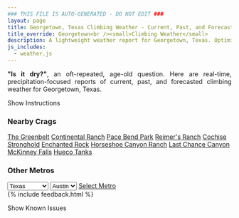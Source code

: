 ```yaml
---
### THIS FILE IS AUTO-GENERATED - DO NOT EDIT ###
layout: page
title: Georgetown, Texas Climbing Weather - Current, Past, and Forecasted Report
title_override: Georgetown<br /><small>Climbing Weather</small>
description: A lightweight weather report for Georgetown, Texas. Optimized for slow internet connections.
js_includes:
  - weather.js
---
```


<section class="measure center lh-copy f5-ns f6 ph2 mv4" style="text-align: justify;">
<strong>"Is it dry?"</strong>, an oft-repeated, age-old question. Here are real-time,
precipitation-focused reports of current, past, and forecasted climbing weather for Georgetown, Texas.
</section>

<p id="settings-toggle" class="mw5 b center tc hover-light-red black-70 pointer">Show Instructions</p>
<section id="settings" class="overflow-hidden" style="display:none;">
    <div class="mv2 ph2 center">
        <div class="fn f6 tc pv2">
            <p class="measure lh-copy center"><strong>Show/hide hourly forecasts</strong> by clicking the desired day.</p>
            <hr class="mw5 p0 mv2 o-60 b0 bt b--light-red light-red bg-light-red">
            <p class="measure lh-copy center"><strong>Current and Past conditions</strong> are measured by the nearest weather station. <strong>Forecast conditions</strong> are calculated and polled separately.</p>
            <hr class="mw5 p0 mv2 o-60 b0 bt b--light-red light-red bg-light-red">
            <p class="measure lh-copy center"><strong>Having issues?</strong> Try <a id="clear-cache" class="no-underline relative fancy-link light-red hover-light-red" href="#">clearing the local cache</a>.</p>
            <hr class="mw5 p0 mv2 o-60 b0 bt b--light-red light-red bg-light-red">
            <p class="measure lh-copy center">Weather data sourced from <a class="no-underline fancy-link relative light-red" target="_blank" href="https://www.weather.gov/documentation/services-web-api">weather.gov</a>.</p>
        </div>
    </div>
</section>
<section id="weather" data-crag="georgetown-texas" class="mv4-ns mv3 ph2 center"></section>
<section id="nearby" class="tc lh-copy">
  <h3>Nearby Crags</h3>
<a class="nowrap no-underline fancy-link relative light-red mh3" href="/crags/the-greenbelt-texas-weather.html">The Greenbelt</a>
<a class="nowrap no-underline fancy-link relative light-red mh3" href="/crags/continental-ranch-texas-weather.html">Continental Ranch</a>
<a class="nowrap no-underline fancy-link relative light-red mh3" href="/crags/pace-bend-park-texas-weather.html">Pace Bend Park</a>
<a class="nowrap no-underline fancy-link relative light-red mh3" href="/crags/reimers-ranch-texas-weather.html">Reimer's Ranch</a>
<a class="nowrap no-underline fancy-link relative light-red mh3" href="/crags/cochise-stronghold-arizona-weather.html">Cochise Stronghold</a>
<a class="nowrap no-underline fancy-link relative light-red mh3" href="/crags/enchanted-rock-texas-weather.html">Enchanted Rock</a>
<a class="nowrap no-underline fancy-link relative light-red mh3" href="/crags/horseshoe-canyon-ranch-arkansas-weather.html">Horseshoe Canyon Ranch</a>
<a class="nowrap no-underline fancy-link relative light-red mh3" href="/crags/last-chance-canyon-new-mexico-weather.html">Last Chance Canyon</a>
<a class="nowrap no-underline fancy-link relative light-red mh3" href="/crags/mckinney-falls-texas-weather.html">McKinney Falls</a>
<a class="nowrap no-underline fancy-link relative light-red mh3" href="/crags/hueco-tanks-texas-weather.html">Hueco Tanks</a>
</section>
<section id="nearby" class="tc lh-copy">
  <h3>Other Metros</h3>
  <select class="ma1 bg-near-white pa2" id="stateSel">
    <option value="Texas" selected>Texas</option>
    <option value="Washington">Washington</option>
    <option value="Colorado">Colorado</option>
    <option value="Tennessee">Tennessee</option>
    <option value="Utah">Utah</option>
    <option value="California">California</option>
  </select>
  <select class="ma1 bg-near-white pa2" id="citySel">
    <option value="Austin" selected>Austin</option>
  </select>
  <a id="selectMetro" class="f6 link dim ph3 pv2 ma1 dib white bg-light-red" href="/crags/austin-texas-weather.html">Select Metro</a>
  <script>
    var states = [];
    states["Texas"] = "Austin"
    states["Washington"] = "Seattle"
    states["Colorado"] = "Denver"
    states["Tennessee"] = "Nashville"
    states["Utah"] = "Salt Lake City"
    states["California"] = "San Francisco|Los Angeles"
  </script>
</section>
{% include feedback.html %}
<p id="issues-toggle" class="mw5 b center tc hover-light-red black-70 pointer">Show Known Issues</p>
<section id="issues" class="overflow-hidden tc f6">
</section>

<script>
  var weekly_EWX_157_106 = {"updated":"2021-02-24T02:51:18+00:00","units":"us","forecastGenerator":"BaselineForecastGenerator","generatedAt":"2021-02-24T08:47:33+00:00","updateTime":"2021-02-24T02:51:18+00:00","validTimes":"2021-02-23T20:00:00+00:00/P7DT23H","elevation":{"value":239.8776,"unitCode":"unit:m"},"periods":[{"number":1,"name":"Overnight","startTime":"2021-02-24T02:00:00-06:00","endTime":"2021-02-24T06:00:00-06:00","isDaytime":false,"temperature":57,"temperatureUnit":"F","temperatureTrend":null,"windSpeed":"10 to 15 mph","windDirection":"SSW","icon":"https://api.weather.gov/icons/land/night/ovc?size=medium","shortForecast":"Cloudy","detailedForecast":"Cloudy, with a low around 57. South southwest wind 10 to 15 mph, with gusts as high as 30 mph."},{"number":2,"name":"Wednesday","startTime":"2021-02-24T06:00:00-06:00","endTime":"2021-02-24T18:00:00-06:00","isDaytime":true,"temperature":77,"temperatureUnit":"F","temperatureTrend":null,"windSpeed":"5 to 10 mph","windDirection":"W","icon":"https://api.weather.gov/icons/land/day/sct?size=medium","shortForecast":"Mostly Sunny","detailedForecast":"Mostly sunny, with a high near 77. West wind 5 to 10 mph, with gusts as high as 25 mph."},{"number":3,"name":"Wednesday Night","startTime":"2021-02-24T18:00:00-06:00","endTime":"2021-02-25T06:00:00-06:00","isDaytime":false,"temperature":48,"temperatureUnit":"F","temperatureTrend":null,"windSpeed":"5 to 10 mph","windDirection":"N","icon":"https://api.weather.gov/icons/land/night/sct?size=medium","shortForecast":"Partly Cloudy","detailedForecast":"Partly cloudy, with a low around 48. North wind 5 to 10 mph."},{"number":4,"name":"Thursday","startTime":"2021-02-25T06:00:00-06:00","endTime":"2021-02-25T18:00:00-06:00","isDaytime":true,"temperature":59,"temperatureUnit":"F","temperatureTrend":null,"windSpeed":"10 mph","windDirection":"NNE","icon":"https://api.weather.gov/icons/land/day/ovc/rain_showers,40?size=medium","shortForecast":"Cloudy then Chance Rain Showers","detailedForecast":"A chance of rain showers after noon. Cloudy, with a high near 59. North northeast wind around 10 mph, with gusts as high as 20 mph. Chance of precipitation is 40%."},{"number":5,"name":"Thursday Night","startTime":"2021-02-25T18:00:00-06:00","endTime":"2021-02-26T06:00:00-06:00","isDaytime":false,"temperature":44,"temperatureUnit":"F","temperatureTrend":null,"windSpeed":"5 to 10 mph","windDirection":"N","icon":"https://api.weather.gov/icons/land/night/rain_showers,50?size=medium","shortForecast":"Chance Rain Showers","detailedForecast":"A chance of rain showers. Cloudy, with a low around 44. North wind 5 to 10 mph, with gusts as high as 20 mph. Chance of precipitation is 50%."},{"number":6,"name":"Friday","startTime":"2021-02-26T06:00:00-06:00","endTime":"2021-02-26T18:00:00-06:00","isDaytime":true,"temperature":60,"temperatureUnit":"F","temperatureTrend":null,"windSpeed":"5 mph","windDirection":"NE","icon":"https://api.weather.gov/icons/land/day/rain_showers,20/bkn?size=medium","shortForecast":"Slight Chance Rain Showers then Mostly Cloudy","detailedForecast":"A slight chance of rain showers before noon. Mostly cloudy, with a high near 60. Northeast wind around 5 mph. Chance of precipitation is 20%."},{"number":7,"name":"Friday Night","startTime":"2021-02-26T18:00:00-06:00","endTime":"2021-02-27T06:00:00-06:00","isDaytime":false,"temperature":50,"temperatureUnit":"F","temperatureTrend":null,"windSpeed":"5 mph","windDirection":"SSE","icon":"https://api.weather.gov/icons/land/night/bkn?size=medium","shortForecast":"Mostly Cloudy","detailedForecast":"Mostly cloudy, with a low around 50. South southeast wind around 5 mph."},{"number":8,"name":"Saturday","startTime":"2021-02-27T06:00:00-06:00","endTime":"2021-02-27T18:00:00-06:00","isDaytime":true,"temperature":70,"temperatureUnit":"F","temperatureTrend":null,"windSpeed":"5 to 10 mph","windDirection":"SSE","icon":"https://api.weather.gov/icons/land/day/rain_showers,40/rain_showers,30?size=medium","shortForecast":"Chance Rain Showers","detailedForecast":"A chance of rain showers. Mostly cloudy, with a high near 70. South southeast wind 5 to 10 mph. Chance of precipitation is 40%."},{"number":9,"name":"Saturday Night","startTime":"2021-02-27T18:00:00-06:00","endTime":"2021-02-28T06:00:00-06:00","isDaytime":false,"temperature":60,"temperatureUnit":"F","temperatureTrend":null,"windSpeed":"5 to 10 mph","windDirection":"SSE","icon":"https://api.weather.gov/icons/land/night/rain_showers,20?size=medium","shortForecast":"Slight Chance Rain Showers","detailedForecast":"A slight chance of rain showers. Cloudy, with a low around 60. South southeast wind 5 to 10 mph. Chance of precipitation is 20%."},{"number":10,"name":"Sunday","startTime":"2021-02-28T06:00:00-06:00","endTime":"2021-02-28T18:00:00-06:00","isDaytime":true,"temperature":75,"temperatureUnit":"F","temperatureTrend":null,"windSpeed":"5 to 15 mph","windDirection":"S","icon":"https://api.weather.gov/icons/land/day/rain_showers,20?size=medium","shortForecast":"Slight Chance Rain Showers","detailedForecast":"A slight chance of rain showers. Cloudy, with a high near 75. Chance of precipitation is 20%."},{"number":11,"name":"Sunday Night","startTime":"2021-02-28T18:00:00-06:00","endTime":"2021-03-01T06:00:00-06:00","isDaytime":false,"temperature":58,"temperatureUnit":"F","temperatureTrend":null,"windSpeed":"5 to 10 mph","windDirection":"SSE","icon":"https://api.weather.gov/icons/land/night/rain_showers,20/tsra,30?size=medium","shortForecast":"Slight Chance Rain Showers then Chance Showers And Thunderstorms","detailedForecast":"A slight chance of rain showers before midnight, then a chance of showers and thunderstorms. Cloudy, with a low around 58. Chance of precipitation is 30%."},{"number":12,"name":"Monday","startTime":"2021-03-01T06:00:00-06:00","endTime":"2021-03-01T18:00:00-06:00","isDaytime":true,"temperature":71,"temperatureUnit":"F","temperatureTrend":null,"windSpeed":"10 to 15 mph","windDirection":"SSW","icon":"https://api.weather.gov/icons/land/day/tsra_sct,30?size=medium","shortForecast":"Chance Showers And Thunderstorms","detailedForecast":"A chance of showers and thunderstorms before noon, then a chance of showers and thunderstorms. Mostly cloudy, with a high near 71. Chance of precipitation is 30%."},{"number":13,"name":"Monday Night","startTime":"2021-03-01T18:00:00-06:00","endTime":"2021-03-02T06:00:00-06:00","isDaytime":false,"temperature":50,"temperatureUnit":"F","temperatureTrend":null,"windSpeed":"5 to 10 mph","windDirection":"WSW","icon":"https://api.weather.gov/icons/land/night/tsra_sct,30?size=medium","shortForecast":"Chance Showers And Thunderstorms","detailedForecast":"A chance of showers and thunderstorms. Mostly cloudy, with a low around 50. Chance of precipitation is 30%."},{"number":14,"name":"Tuesday","startTime":"2021-03-02T06:00:00-06:00","endTime":"2021-03-02T18:00:00-06:00","isDaytime":true,"temperature":68,"temperatureUnit":"F","temperatureTrend":null,"windSpeed":"5 to 10 mph","windDirection":"NE","icon":"https://api.weather.gov/icons/land/day/tsra_sct,20?size=medium","shortForecast":"Slight Chance Showers And Thunderstorms","detailedForecast":"A slight chance of showers and thunderstorms. Partly sunny, with a high near 68. Chance of precipitation is 20%."}]}
  var hourly_EWX_157_106 = {"@context":["https://geojson.org/geojson-ld/geojson-context.jsonld",{"@version":"1.1","wx":"https://api.weather.gov/ontology#","geo":"http://www.opengis.net/ont/geosparql#","unit":"http://codes.wmo.int/common/unit/","@vocab":"https://api.weather.gov/ontology#"}],"type":"Feature","geometry":{"type":"Polygon","coordinates":[[[-97.708125,30.6461079],[-97.7075974,30.6233812],[-97.68119469999999,30.623832800000002],[-97.6817172,30.646559600000003],[-97.708125,30.6461079]]]},"properties":{"updated":"2021-02-24T02:51:18+00:00","units":"us","forecastGenerator":"HourlyForecastGenerator","generatedAt":"2021-02-24T08:47:34+00:00","updateTime":"2021-02-24T02:51:18+00:00","validTimes":"2021-02-23T20:00:00+00:00/P7DT23H","elevation":{"value":239.8776,"unitCode":"unit:m"},"periods":[{"number":1,"name":"","startTime":"2021-02-24T02:00:00-06:00","endTime":"2021-02-24T03:00:00-06:00","isDaytime":false,"temperature":60,"temperatureUnit":"F","temperatureTrend":null,"windSpeed":"15 mph","windDirection":"S","icon":"https://api.weather.gov/icons/land/night/bkn?size=small","shortForecast":"Mostly Cloudy","detailedForecast":""},{"number":2,"name":"","startTime":"2021-02-24T03:00:00-06:00","endTime":"2021-02-24T04:00:00-06:00","isDaytime":false,"temperature":60,"temperatureUnit":"F","temperatureTrend":null,"windSpeed":"15 mph","windDirection":"SSW","icon":"https://api.weather.gov/icons/land/night/bkn?size=small","shortForecast":"Mostly Cloudy","detailedForecast":""},{"number":3,"name":"","startTime":"2021-02-24T04:00:00-06:00","endTime":"2021-02-24T05:00:00-06:00","isDaytime":false,"temperature":60,"temperatureUnit":"F","temperatureTrend":null,"windSpeed":"15 mph","windDirection":"SSW","icon":"https://api.weather.gov/icons/land/night/ovc?size=small","shortForecast":"Cloudy","detailedForecast":""},{"number":4,"name":"","startTime":"2021-02-24T05:00:00-06:00","endTime":"2021-02-24T06:00:00-06:00","isDaytime":false,"temperature":59,"temperatureUnit":"F","temperatureTrend":null,"windSpeed":"10 mph","windDirection":"SSW","icon":"https://api.weather.gov/icons/land/night/ovc?size=small","shortForecast":"Cloudy","detailedForecast":""},{"number":5,"name":"","startTime":"2021-02-24T06:00:00-06:00","endTime":"2021-02-24T07:00:00-06:00","isDaytime":true,"temperature":58,"temperatureUnit":"F","temperatureTrend":null,"windSpeed":"10 mph","windDirection":"SSW","icon":"https://api.weather.gov/icons/land/day/bkn?size=small","shortForecast":"Mostly Cloudy","detailedForecast":""},{"number":6,"name":"","startTime":"2021-02-24T07:00:00-06:00","endTime":"2021-02-24T08:00:00-06:00","isDaytime":true,"temperature":57,"temperatureUnit":"F","temperatureTrend":null,"windSpeed":"10 mph","windDirection":"SSW","icon":"https://api.weather.gov/icons/land/day/bkn?size=small","shortForecast":"Mostly Cloudy","detailedForecast":""},{"number":7,"name":"","startTime":"2021-02-24T08:00:00-06:00","endTime":"2021-02-24T09:00:00-06:00","isDaytime":true,"temperature":58,"temperatureUnit":"F","temperatureTrend":null,"windSpeed":"10 mph","windDirection":"SSW","icon":"https://api.weather.gov/icons/land/day/bkn?size=small","shortForecast":"Mostly Cloudy","detailedForecast":""},{"number":8,"name":"","startTime":"2021-02-24T09:00:00-06:00","endTime":"2021-02-24T10:00:00-06:00","isDaytime":true,"temperature":61,"temperatureUnit":"F","temperatureTrend":null,"windSpeed":"10 mph","windDirection":"SW","icon":"https://api.weather.gov/icons/land/day/bkn?size=small","shortForecast":"Partly Sunny","detailedForecast":""},{"number":9,"name":"","startTime":"2021-02-24T10:00:00-06:00","endTime":"2021-02-24T11:00:00-06:00","isDaytime":true,"temperature":65,"temperatureUnit":"F","temperatureTrend":null,"windSpeed":"10 mph","windDirection":"SW","icon":"https://api.weather.gov/icons/land/day/bkn?size=small","shortForecast":"Partly Sunny","detailedForecast":""},{"number":10,"name":"","startTime":"2021-02-24T11:00:00-06:00","endTime":"2021-02-24T12:00:00-06:00","isDaytime":true,"temperature":67,"temperatureUnit":"F","temperatureTrend":null,"windSpeed":"10 mph","windDirection":"WSW","icon":"https://api.weather.gov/icons/land/day/bkn?size=small","shortForecast":"Partly Sunny","detailedForecast":""},{"number":11,"name":"","startTime":"2021-02-24T12:00:00-06:00","endTime":"2021-02-24T13:00:00-06:00","isDaytime":true,"temperature":72,"temperatureUnit":"F","temperatureTrend":null,"windSpeed":"10 mph","windDirection":"W","icon":"https://api.weather.gov/icons/land/day/sct?size=small","shortForecast":"Mostly Sunny","detailedForecast":""},{"number":12,"name":"","startTime":"2021-02-24T13:00:00-06:00","endTime":"2021-02-24T14:00:00-06:00","isDaytime":true,"temperature":73,"temperatureUnit":"F","temperatureTrend":null,"windSpeed":"10 mph","windDirection":"W","icon":"https://api.weather.gov/icons/land/day/sct?size=small","shortForecast":"Mostly Sunny","detailedForecast":""},{"number":13,"name":"","startTime":"2021-02-24T14:00:00-06:00","endTime":"2021-02-24T15:00:00-06:00","isDaytime":true,"temperature":75,"temperatureUnit":"F","temperatureTrend":null,"windSpeed":"10 mph","windDirection":"WNW","icon":"https://api.weather.gov/icons/land/day/sct?size=small","shortForecast":"Mostly Sunny","detailedForecast":""},{"number":14,"name":"","startTime":"2021-02-24T15:00:00-06:00","endTime":"2021-02-24T16:00:00-06:00","isDaytime":true,"temperature":77,"temperatureUnit":"F","temperatureTrend":null,"windSpeed":"5 mph","windDirection":"NW","icon":"https://api.weather.gov/icons/land/day/few?size=small","shortForecast":"Sunny","detailedForecast":""},{"number":15,"name":"","startTime":"2021-02-24T16:00:00-06:00","endTime":"2021-02-24T17:00:00-06:00","isDaytime":true,"temperature":77,"temperatureUnit":"F","temperatureTrend":null,"windSpeed":"10 mph","windDirection":"NNW","icon":"https://api.weather.gov/icons/land/day/few?size=small","shortForecast":"Sunny","detailedForecast":""},{"number":16,"name":"","startTime":"2021-02-24T17:00:00-06:00","endTime":"2021-02-24T18:00:00-06:00","isDaytime":true,"temperature":75,"temperatureUnit":"F","temperatureTrend":null,"windSpeed":"10 mph","windDirection":"N","icon":"https://api.weather.gov/icons/land/day/few?size=small","shortForecast":"Sunny","detailedForecast":""},{"number":17,"name":"","startTime":"2021-02-24T18:00:00-06:00","endTime":"2021-02-24T19:00:00-06:00","isDaytime":false,"temperature":72,"temperatureUnit":"F","temperatureTrend":null,"windSpeed":"10 mph","windDirection":"N","icon":"https://api.weather.gov/icons/land/night/few?size=small","shortForecast":"Mostly Clear","detailedForecast":""},{"number":18,"name":"","startTime":"2021-02-24T19:00:00-06:00","endTime":"2021-02-24T20:00:00-06:00","isDaytime":false,"temperature":67,"temperatureUnit":"F","temperatureTrend":null,"windSpeed":"10 mph","windDirection":"N","icon":"https://api.weather.gov/icons/land/night/few?size=small","shortForecast":"Mostly Clear","detailedForecast":""},{"number":19,"name":"","startTime":"2021-02-24T20:00:00-06:00","endTime":"2021-02-24T21:00:00-06:00","isDaytime":false,"temperature":62,"temperatureUnit":"F","temperatureTrend":null,"windSpeed":"10 mph","windDirection":"N","icon":"https://api.weather.gov/icons/land/night/few?size=small","shortForecast":"Mostly Clear","detailedForecast":""},{"number":20,"name":"","startTime":"2021-02-24T21:00:00-06:00","endTime":"2021-02-24T22:00:00-06:00","isDaytime":false,"temperature":60,"temperatureUnit":"F","temperatureTrend":null,"windSpeed":"5 mph","windDirection":"N","icon":"https://api.weather.gov/icons/land/night/sct?size=small","shortForecast":"Partly Cloudy","detailedForecast":""},{"number":21,"name":"","startTime":"2021-02-24T22:00:00-06:00","endTime":"2021-02-24T23:00:00-06:00","isDaytime":false,"temperature":58,"temperatureUnit":"F","temperatureTrend":null,"windSpeed":"5 mph","windDirection":"N","icon":"https://api.weather.gov/icons/land/night/sct?size=small","shortForecast":"Partly Cloudy","detailedForecast":""},{"number":22,"name":"","startTime":"2021-02-24T23:00:00-06:00","endTime":"2021-02-25T00:00:00-06:00","isDaytime":false,"temperature":56,"temperatureUnit":"F","temperatureTrend":null,"windSpeed":"5 mph","windDirection":"NNE","icon":"https://api.weather.gov/icons/land/night/sct?size=small","shortForecast":"Partly Cloudy","detailedForecast":""},{"number":23,"name":"","startTime":"2021-02-25T00:00:00-06:00","endTime":"2021-02-25T01:00:00-06:00","isDaytime":false,"temperature":54,"temperatureUnit":"F","temperatureTrend":null,"windSpeed":"5 mph","windDirection":"NNE","icon":"https://api.weather.gov/icons/land/night/sct?size=small","shortForecast":"Partly Cloudy","detailedForecast":""},{"number":24,"name":"","startTime":"2021-02-25T01:00:00-06:00","endTime":"2021-02-25T02:00:00-06:00","isDaytime":false,"temperature":52,"temperatureUnit":"F","temperatureTrend":null,"windSpeed":"5 mph","windDirection":"NNE","icon":"https://api.weather.gov/icons/land/night/sct?size=small","shortForecast":"Partly Cloudy","detailedForecast":""},{"number":25,"name":"","startTime":"2021-02-25T02:00:00-06:00","endTime":"2021-02-25T03:00:00-06:00","isDaytime":false,"temperature":51,"temperatureUnit":"F","temperatureTrend":null,"windSpeed":"5 mph","windDirection":"NNE","icon":"https://api.weather.gov/icons/land/night/bkn?size=small","shortForecast":"Mostly Cloudy","detailedForecast":""},{"number":26,"name":"","startTime":"2021-02-25T03:00:00-06:00","endTime":"2021-02-25T04:00:00-06:00","isDaytime":false,"temperature":50,"temperatureUnit":"F","temperatureTrend":null,"windSpeed":"5 mph","windDirection":"NNE","icon":"https://api.weather.gov/icons/land/night/bkn?size=small","shortForecast":"Mostly Cloudy","detailedForecast":""},{"number":27,"name":"","startTime":"2021-02-25T04:00:00-06:00","endTime":"2021-02-25T05:00:00-06:00","isDaytime":false,"temperature":49,"temperatureUnit":"F","temperatureTrend":null,"windSpeed":"10 mph","windDirection":"NNE","icon":"https://api.weather.gov/icons/land/night/bkn?size=small","shortForecast":"Mostly Cloudy","detailedForecast":""},{"number":28,"name":"","startTime":"2021-02-25T05:00:00-06:00","endTime":"2021-02-25T06:00:00-06:00","isDaytime":false,"temperature":49,"temperatureUnit":"F","temperatureTrend":null,"windSpeed":"10 mph","windDirection":"NNE","icon":"https://api.weather.gov/icons/land/night/bkn?size=small","shortForecast":"Mostly Cloudy","detailedForecast":""},{"number":29,"name":"","startTime":"2021-02-25T06:00:00-06:00","endTime":"2021-02-25T07:00:00-06:00","isDaytime":true,"temperature":48,"temperatureUnit":"F","temperatureTrend":null,"windSpeed":"10 mph","windDirection":"N","icon":"https://api.weather.gov/icons/land/day/bkn?size=small","shortForecast":"Mostly Cloudy","detailedForecast":""},{"number":30,"name":"","startTime":"2021-02-25T07:00:00-06:00","endTime":"2021-02-25T08:00:00-06:00","isDaytime":true,"temperature":48,"temperatureUnit":"F","temperatureTrend":null,"windSpeed":"10 mph","windDirection":"N","icon":"https://api.weather.gov/icons/land/day/bkn?size=small","shortForecast":"Mostly Cloudy","detailedForecast":""},{"number":31,"name":"","startTime":"2021-02-25T08:00:00-06:00","endTime":"2021-02-25T09:00:00-06:00","isDaytime":true,"temperature":48,"temperatureUnit":"F","temperatureTrend":null,"windSpeed":"10 mph","windDirection":"NNE","icon":"https://api.weather.gov/icons/land/day/ovc?size=small","shortForecast":"Cloudy","detailedForecast":""},{"number":32,"name":"","startTime":"2021-02-25T09:00:00-06:00","endTime":"2021-02-25T10:00:00-06:00","isDaytime":true,"temperature":50,"temperatureUnit":"F","temperatureTrend":null,"windSpeed":"10 mph","windDirection":"NNE","icon":"https://api.weather.gov/icons/land/day/ovc?size=small","shortForecast":"Cloudy","detailedForecast":""},{"number":33,"name":"","startTime":"2021-02-25T10:00:00-06:00","endTime":"2021-02-25T11:00:00-06:00","isDaytime":true,"temperature":51,"temperatureUnit":"F","temperatureTrend":null,"windSpeed":"10 mph","windDirection":"NNE","icon":"https://api.weather.gov/icons/land/day/ovc?size=small","shortForecast":"Cloudy","detailedForecast":""},{"number":34,"name":"","startTime":"2021-02-25T11:00:00-06:00","endTime":"2021-02-25T12:00:00-06:00","isDaytime":true,"temperature":54,"temperatureUnit":"F","temperatureTrend":null,"windSpeed":"10 mph","windDirection":"NNE","icon":"https://api.weather.gov/icons/land/day/ovc?size=small","shortForecast":"Cloudy","detailedForecast":""},{"number":35,"name":"","startTime":"2021-02-25T12:00:00-06:00","endTime":"2021-02-25T13:00:00-06:00","isDaytime":true,"temperature":56,"temperatureUnit":"F","temperatureTrend":null,"windSpeed":"10 mph","windDirection":"NNE","icon":"https://api.weather.gov/icons/land/day/rain_showers?size=small","shortForecast":"Chance Rain Showers","detailedForecast":""},{"number":36,"name":"","startTime":"2021-02-25T13:00:00-06:00","endTime":"2021-02-25T14:00:00-06:00","isDaytime":true,"temperature":58,"temperatureUnit":"F","temperatureTrend":null,"windSpeed":"10 mph","windDirection":"NNE","icon":"https://api.weather.gov/icons/land/day/rain_showers?size=small","shortForecast":"Chance Rain Showers","detailedForecast":""},{"number":37,"name":"","startTime":"2021-02-25T14:00:00-06:00","endTime":"2021-02-25T15:00:00-06:00","isDaytime":true,"temperature":59,"temperatureUnit":"F","temperatureTrend":null,"windSpeed":"10 mph","windDirection":"NNE","icon":"https://api.weather.gov/icons/land/day/rain_showers?size=small","shortForecast":"Chance Rain Showers","detailedForecast":""},{"number":38,"name":"","startTime":"2021-02-25T15:00:00-06:00","endTime":"2021-02-25T16:00:00-06:00","isDaytime":true,"temperature":59,"temperatureUnit":"F","temperatureTrend":null,"windSpeed":"10 mph","windDirection":"NNE","icon":"https://api.weather.gov/icons/land/day/rain_showers?size=small","shortForecast":"Chance Rain Showers","detailedForecast":""},{"number":39,"name":"","startTime":"2021-02-25T16:00:00-06:00","endTime":"2021-02-25T17:00:00-06:00","isDaytime":true,"temperature":58,"temperatureUnit":"F","temperatureTrend":null,"windSpeed":"10 mph","windDirection":"NNE","icon":"https://api.weather.gov/icons/land/day/rain_showers?size=small","shortForecast":"Chance Rain Showers","detailedForecast":""},{"number":40,"name":"","startTime":"2021-02-25T17:00:00-06:00","endTime":"2021-02-25T18:00:00-06:00","isDaytime":true,"temperature":57,"temperatureUnit":"F","temperatureTrend":null,"windSpeed":"10 mph","windDirection":"NNE","icon":"https://api.weather.gov/icons/land/day/rain_showers?size=small","shortForecast":"Chance Rain Showers","detailedForecast":""},{"number":41,"name":"","startTime":"2021-02-25T18:00:00-06:00","endTime":"2021-02-25T19:00:00-06:00","isDaytime":false,"temperature":55,"temperatureUnit":"F","temperatureTrend":null,"windSpeed":"10 mph","windDirection":"NNE","icon":"https://api.weather.gov/icons/land/night/rain_showers?size=small","shortForecast":"Chance Rain Showers","detailedForecast":""},{"number":42,"name":"","startTime":"2021-02-25T19:00:00-06:00","endTime":"2021-02-25T20:00:00-06:00","isDaytime":false,"temperature":53,"temperatureUnit":"F","temperatureTrend":null,"windSpeed":"10 mph","windDirection":"NNE","icon":"https://api.weather.gov/icons/land/night/rain_showers?size=small","shortForecast":"Chance Rain Showers","detailedForecast":""},{"number":43,"name":"","startTime":"2021-02-25T20:00:00-06:00","endTime":"2021-02-25T21:00:00-06:00","isDaytime":false,"temperature":52,"temperatureUnit":"F","temperatureTrend":null,"windSpeed":"10 mph","windDirection":"N","icon":"https://api.weather.gov/icons/land/night/rain_showers?size=small","shortForecast":"Chance Rain Showers","detailedForecast":""},{"number":44,"name":"","startTime":"2021-02-25T21:00:00-06:00","endTime":"2021-02-25T22:00:00-06:00","isDaytime":false,"temperature":51,"temperatureUnit":"F","temperatureTrend":null,"windSpeed":"10 mph","windDirection":"N","icon":"https://api.weather.gov/icons/land/night/rain_showers?size=small","shortForecast":"Chance Rain Showers","detailedForecast":""},{"number":45,"name":"","startTime":"2021-02-25T22:00:00-06:00","endTime":"2021-02-25T23:00:00-06:00","isDaytime":false,"temperature":50,"temperatureUnit":"F","temperatureTrend":null,"windSpeed":"10 mph","windDirection":"N","icon":"https://api.weather.gov/icons/land/night/rain_showers?size=small","shortForecast":"Chance Rain Showers","detailedForecast":""},{"number":46,"name":"","startTime":"2021-02-25T23:00:00-06:00","endTime":"2021-02-26T00:00:00-06:00","isDaytime":false,"temperature":49,"temperatureUnit":"F","temperatureTrend":null,"windSpeed":"10 mph","windDirection":"N","icon":"https://api.weather.gov/icons/land/night/rain_showers?size=small","shortForecast":"Chance Rain Showers","detailedForecast":""},{"number":47,"name":"","startTime":"2021-02-26T00:00:00-06:00","endTime":"2021-02-26T01:00:00-06:00","isDaytime":false,"temperature":48,"temperatureUnit":"F","temperatureTrend":null,"windSpeed":"10 mph","windDirection":"N","icon":"https://api.weather.gov/icons/land/night/rain_showers?size=small","shortForecast":"Chance Rain Showers","detailedForecast":""},{"number":48,"name":"","startTime":"2021-02-26T01:00:00-06:00","endTime":"2021-02-26T02:00:00-06:00","isDaytime":false,"temperature":47,"temperatureUnit":"F","temperatureTrend":null,"windSpeed":"10 mph","windDirection":"N","icon":"https://api.weather.gov/icons/land/night/rain_showers?size=small","shortForecast":"Chance Rain Showers","detailedForecast":""},{"number":49,"name":"","startTime":"2021-02-26T02:00:00-06:00","endTime":"2021-02-26T03:00:00-06:00","isDaytime":false,"temperature":46,"temperatureUnit":"F","temperatureTrend":null,"windSpeed":"10 mph","windDirection":"N","icon":"https://api.weather.gov/icons/land/night/rain_showers?size=small","shortForecast":"Chance Rain Showers","detailedForecast":""},{"number":50,"name":"","startTime":"2021-02-26T03:00:00-06:00","endTime":"2021-02-26T04:00:00-06:00","isDaytime":false,"temperature":45,"temperatureUnit":"F","temperatureTrend":null,"windSpeed":"10 mph","windDirection":"N","icon":"https://api.weather.gov/icons/land/night/rain_showers?size=small","shortForecast":"Chance Rain Showers","detailedForecast":""},{"number":51,"name":"","startTime":"2021-02-26T04:00:00-06:00","endTime":"2021-02-26T05:00:00-06:00","isDaytime":false,"temperature":45,"temperatureUnit":"F","temperatureTrend":null,"windSpeed":"10 mph","windDirection":"N","icon":"https://api.weather.gov/icons/land/night/rain_showers?size=small","shortForecast":"Chance Rain Showers","detailedForecast":""},{"number":52,"name":"","startTime":"2021-02-26T05:00:00-06:00","endTime":"2021-02-26T06:00:00-06:00","isDaytime":false,"temperature":44,"temperatureUnit":"F","temperatureTrend":null,"windSpeed":"5 mph","windDirection":"N","icon":"https://api.weather.gov/icons/land/night/rain_showers?size=small","shortForecast":"Chance Rain Showers","detailedForecast":""},{"number":53,"name":"","startTime":"2021-02-26T06:00:00-06:00","endTime":"2021-02-26T07:00:00-06:00","isDaytime":true,"temperature":44,"temperatureUnit":"F","temperatureTrend":null,"windSpeed":"5 mph","windDirection":"N","icon":"https://api.weather.gov/icons/land/day/rain_showers?size=small","shortForecast":"Slight Chance Rain Showers","detailedForecast":""},{"number":54,"name":"","startTime":"2021-02-26T07:00:00-06:00","endTime":"2021-02-26T08:00:00-06:00","isDaytime":true,"temperature":44,"temperatureUnit":"F","temperatureTrend":null,"windSpeed":"5 mph","windDirection":"N","icon":"https://api.weather.gov/icons/land/day/rain_showers?size=small","shortForecast":"Slight Chance Rain Showers","detailedForecast":""},{"number":55,"name":"","startTime":"2021-02-26T08:00:00-06:00","endTime":"2021-02-26T09:00:00-06:00","isDaytime":true,"temperature":44,"temperatureUnit":"F","temperatureTrend":null,"windSpeed":"5 mph","windDirection":"N","icon":"https://api.weather.gov/icons/land/day/rain_showers?size=small","shortForecast":"Slight Chance Rain Showers","detailedForecast":""},{"number":56,"name":"","startTime":"2021-02-26T09:00:00-06:00","endTime":"2021-02-26T10:00:00-06:00","isDaytime":true,"temperature":45,"temperatureUnit":"F","temperatureTrend":null,"windSpeed":"5 mph","windDirection":"N","icon":"https://api.weather.gov/icons/land/day/rain_showers?size=small","shortForecast":"Slight Chance Rain Showers","detailedForecast":""},{"number":57,"name":"","startTime":"2021-02-26T10:00:00-06:00","endTime":"2021-02-26T11:00:00-06:00","isDaytime":true,"temperature":47,"temperatureUnit":"F","temperatureTrend":null,"windSpeed":"5 mph","windDirection":"N","icon":"https://api.weather.gov/icons/land/day/rain_showers?size=small","shortForecast":"Slight Chance Rain Showers","detailedForecast":""},{"number":58,"name":"","startTime":"2021-02-26T11:00:00-06:00","endTime":"2021-02-26T12:00:00-06:00","isDaytime":true,"temperature":50,"temperatureUnit":"F","temperatureTrend":null,"windSpeed":"5 mph","windDirection":"N","icon":"https://api.weather.gov/icons/land/day/rain_showers?size=small","shortForecast":"Slight Chance Rain Showers","detailedForecast":""},{"number":59,"name":"","startTime":"2021-02-26T12:00:00-06:00","endTime":"2021-02-26T13:00:00-06:00","isDaytime":true,"temperature":53,"temperatureUnit":"F","temperatureTrend":null,"windSpeed":"5 mph","windDirection":"N","icon":"https://api.weather.gov/icons/land/day/bkn?size=small","shortForecast":"Mostly Cloudy","detailedForecast":""},{"number":60,"name":"","startTime":"2021-02-26T13:00:00-06:00","endTime":"2021-02-26T14:00:00-06:00","isDaytime":true,"temperature":56,"temperatureUnit":"F","temperatureTrend":null,"windSpeed":"5 mph","windDirection":"NNE","icon":"https://api.weather.gov/icons/land/day/bkn?size=small","shortForecast":"Mostly Cloudy","detailedForecast":""},{"number":61,"name":"","startTime":"2021-02-26T14:00:00-06:00","endTime":"2021-02-26T15:00:00-06:00","isDaytime":true,"temperature":58,"temperatureUnit":"F","temperatureTrend":null,"windSpeed":"5 mph","windDirection":"NE","icon":"https://api.weather.gov/icons/land/day/bkn?size=small","shortForecast":"Partly Sunny","detailedForecast":""},{"number":62,"name":"","startTime":"2021-02-26T15:00:00-06:00","endTime":"2021-02-26T16:00:00-06:00","isDaytime":true,"temperature":59,"temperatureUnit":"F","temperatureTrend":null,"windSpeed":"5 mph","windDirection":"ENE","icon":"https://api.weather.gov/icons/land/day/bkn?size=small","shortForecast":"Partly Sunny","detailedForecast":""},{"number":63,"name":"","startTime":"2021-02-26T16:00:00-06:00","endTime":"2021-02-26T17:00:00-06:00","isDaytime":true,"temperature":60,"temperatureUnit":"F","temperatureTrend":null,"windSpeed":"5 mph","windDirection":"E","icon":"https://api.weather.gov/icons/land/day/bkn?size=small","shortForecast":"Partly Sunny","detailedForecast":""},{"number":64,"name":"","startTime":"2021-02-26T17:00:00-06:00","endTime":"2021-02-26T18:00:00-06:00","isDaytime":true,"temperature":60,"temperatureUnit":"F","temperatureTrend":null,"windSpeed":"5 mph","windDirection":"ESE","icon":"https://api.weather.gov/icons/land/day/bkn?size=small","shortForecast":"Partly Sunny","detailedForecast":""},{"number":65,"name":"","startTime":"2021-02-26T18:00:00-06:00","endTime":"2021-02-26T19:00:00-06:00","isDaytime":false,"temperature":59,"temperatureUnit":"F","temperatureTrend":null,"windSpeed":"5 mph","windDirection":"SE","icon":"https://api.weather.gov/icons/land/night/bkn?size=small","shortForecast":"Mostly Cloudy","detailedForecast":""},{"number":66,"name":"","startTime":"2021-02-26T19:00:00-06:00","endTime":"2021-02-26T20:00:00-06:00","isDaytime":false,"temperature":57,"temperatureUnit":"F","temperatureTrend":null,"windSpeed":"5 mph","windDirection":"SE","icon":"https://api.weather.gov/icons/land/night/bkn?size=small","shortForecast":"Mostly Cloudy","detailedForecast":""},{"number":67,"name":"","startTime":"2021-02-26T20:00:00-06:00","endTime":"2021-02-26T21:00:00-06:00","isDaytime":false,"temperature":54,"temperatureUnit":"F","temperatureTrend":null,"windSpeed":"5 mph","windDirection":"SSE","icon":"https://api.weather.gov/icons/land/night/bkn?size=small","shortForecast":"Mostly Cloudy","detailedForecast":""},{"number":68,"name":"","startTime":"2021-02-26T21:00:00-06:00","endTime":"2021-02-26T22:00:00-06:00","isDaytime":false,"temperature":52,"temperatureUnit":"F","temperatureTrend":null,"windSpeed":"5 mph","windDirection":"SSE","icon":"https://api.weather.gov/icons/land/night/bkn?size=small","shortForecast":"Mostly Cloudy","detailedForecast":""},{"number":69,"name":"","startTime":"2021-02-26T22:00:00-06:00","endTime":"2021-02-26T23:00:00-06:00","isDaytime":false,"temperature":51,"temperatureUnit":"F","temperatureTrend":null,"windSpeed":"5 mph","windDirection":"SSE","icon":"https://api.weather.gov/icons/land/night/bkn?size=small","shortForecast":"Mostly Cloudy","detailedForecast":""},{"number":70,"name":"","startTime":"2021-02-26T23:00:00-06:00","endTime":"2021-02-27T00:00:00-06:00","isDaytime":false,"temperature":50,"temperatureUnit":"F","temperatureTrend":null,"windSpeed":"5 mph","windDirection":"SSE","icon":"https://api.weather.gov/icons/land/night/bkn?size=small","shortForecast":"Mostly Cloudy","detailedForecast":""},{"number":71,"name":"","startTime":"2021-02-27T00:00:00-06:00","endTime":"2021-02-27T01:00:00-06:00","isDaytime":false,"temperature":50,"temperatureUnit":"F","temperatureTrend":null,"windSpeed":"5 mph","windDirection":"SSE","icon":"https://api.weather.gov/icons/land/night/bkn?size=small","shortForecast":"Mostly Cloudy","detailedForecast":""},{"number":72,"name":"","startTime":"2021-02-27T01:00:00-06:00","endTime":"2021-02-27T02:00:00-06:00","isDaytime":false,"temperature":51,"temperatureUnit":"F","temperatureTrend":null,"windSpeed":"5 mph","windDirection":"SSE","icon":"https://api.weather.gov/icons/land/night/bkn?size=small","shortForecast":"Mostly Cloudy","detailedForecast":""},{"number":73,"name":"","startTime":"2021-02-27T02:00:00-06:00","endTime":"2021-02-27T03:00:00-06:00","isDaytime":false,"temperature":51,"temperatureUnit":"F","temperatureTrend":null,"windSpeed":"5 mph","windDirection":"S","icon":"https://api.weather.gov/icons/land/night/bkn?size=small","shortForecast":"Mostly Cloudy","detailedForecast":""},{"number":74,"name":"","startTime":"2021-02-27T03:00:00-06:00","endTime":"2021-02-27T04:00:00-06:00","isDaytime":false,"temperature":51,"temperatureUnit":"F","temperatureTrend":null,"windSpeed":"5 mph","windDirection":"S","icon":"https://api.weather.gov/icons/land/night/bkn?size=small","shortForecast":"Mostly Cloudy","detailedForecast":""},{"number":75,"name":"","startTime":"2021-02-27T04:00:00-06:00","endTime":"2021-02-27T05:00:00-06:00","isDaytime":false,"temperature":51,"temperatureUnit":"F","temperatureTrend":null,"windSpeed":"5 mph","windDirection":"S","icon":"https://api.weather.gov/icons/land/night/bkn?size=small","shortForecast":"Mostly Cloudy","detailedForecast":""},{"number":76,"name":"","startTime":"2021-02-27T05:00:00-06:00","endTime":"2021-02-27T06:00:00-06:00","isDaytime":false,"temperature":51,"temperatureUnit":"F","temperatureTrend":null,"windSpeed":"5 mph","windDirection":"SSE","icon":"https://api.weather.gov/icons/land/night/ovc?size=small","shortForecast":"Cloudy","detailedForecast":""},{"number":77,"name":"","startTime":"2021-02-27T06:00:00-06:00","endTime":"2021-02-27T07:00:00-06:00","isDaytime":true,"temperature":51,"temperatureUnit":"F","temperatureTrend":null,"windSpeed":"5 mph","windDirection":"SSE","icon":"https://api.weather.gov/icons/land/day/rain_showers?size=small","shortForecast":"Chance Rain Showers","detailedForecast":""},{"number":78,"name":"","startTime":"2021-02-27T07:00:00-06:00","endTime":"2021-02-27T08:00:00-06:00","isDaytime":true,"temperature":52,"temperatureUnit":"F","temperatureTrend":null,"windSpeed":"5 mph","windDirection":"SSE","icon":"https://api.weather.gov/icons/land/day/rain_showers?size=small","shortForecast":"Chance Rain Showers","detailedForecast":""},{"number":79,"name":"","startTime":"2021-02-27T08:00:00-06:00","endTime":"2021-02-27T09:00:00-06:00","isDaytime":true,"temperature":54,"temperatureUnit":"F","temperatureTrend":null,"windSpeed":"5 mph","windDirection":"SSE","icon":"https://api.weather.gov/icons/land/day/rain_showers?size=small","shortForecast":"Chance Rain Showers","detailedForecast":""},{"number":80,"name":"","startTime":"2021-02-27T09:00:00-06:00","endTime":"2021-02-27T10:00:00-06:00","isDaytime":true,"temperature":56,"temperatureUnit":"F","temperatureTrend":null,"windSpeed":"5 mph","windDirection":"SE","icon":"https://api.weather.gov/icons/land/day/rain_showers?size=small","shortForecast":"Chance Rain Showers","detailedForecast":""},{"number":81,"name":"","startTime":"2021-02-27T10:00:00-06:00","endTime":"2021-02-27T11:00:00-06:00","isDaytime":true,"temperature":59,"temperatureUnit":"F","temperatureTrend":null,"windSpeed":"5 mph","windDirection":"SE","icon":"https://api.weather.gov/icons/land/day/rain_showers?size=small","shortForecast":"Chance Rain Showers","detailedForecast":""},{"number":82,"name":"","startTime":"2021-02-27T11:00:00-06:00","endTime":"2021-02-27T12:00:00-06:00","isDaytime":true,"temperature":62,"temperatureUnit":"F","temperatureTrend":null,"windSpeed":"5 mph","windDirection":"SE","icon":"https://api.weather.gov/icons/land/day/rain_showers?size=small","shortForecast":"Chance Rain Showers","detailedForecast":""},{"number":83,"name":"","startTime":"2021-02-27T12:00:00-06:00","endTime":"2021-02-27T13:00:00-06:00","isDaytime":true,"temperature":65,"temperatureUnit":"F","temperatureTrend":null,"windSpeed":"10 mph","windDirection":"SE","icon":"https://api.weather.gov/icons/land/day/rain_showers?size=small","shortForecast":"Chance Rain Showers","detailedForecast":""},{"number":84,"name":"","startTime":"2021-02-27T13:00:00-06:00","endTime":"2021-02-27T14:00:00-06:00","isDaytime":true,"temperature":67,"temperatureUnit":"F","temperatureTrend":null,"windSpeed":"10 mph","windDirection":"SE","icon":"https://api.weather.gov/icons/land/day/rain_showers?size=small","shortForecast":"Chance Rain Showers","detailedForecast":""},{"number":85,"name":"","startTime":"2021-02-27T14:00:00-06:00","endTime":"2021-02-27T15:00:00-06:00","isDaytime":true,"temperature":69,"temperatureUnit":"F","temperatureTrend":null,"windSpeed":"10 mph","windDirection":"SE","icon":"https://api.weather.gov/icons/land/day/rain_showers?size=small","shortForecast":"Chance Rain Showers","detailedForecast":""},{"number":86,"name":"","startTime":"2021-02-27T15:00:00-06:00","endTime":"2021-02-27T16:00:00-06:00","isDaytime":true,"temperature":70,"temperatureUnit":"F","temperatureTrend":null,"windSpeed":"10 mph","windDirection":"SE","icon":"https://api.weather.gov/icons/land/day/rain_showers?size=small","shortForecast":"Chance Rain Showers","detailedForecast":""},{"number":87,"name":"","startTime":"2021-02-27T16:00:00-06:00","endTime":"2021-02-27T17:00:00-06:00","isDaytime":true,"temperature":70,"temperatureUnit":"F","temperatureTrend":null,"windSpeed":"10 mph","windDirection":"SE","icon":"https://api.weather.gov/icons/land/day/rain_showers?size=small","shortForecast":"Chance Rain Showers","detailedForecast":""},{"number":88,"name":"","startTime":"2021-02-27T17:00:00-06:00","endTime":"2021-02-27T18:00:00-06:00","isDaytime":true,"temperature":68,"temperatureUnit":"F","temperatureTrend":null,"windSpeed":"10 mph","windDirection":"SSE","icon":"https://api.weather.gov/icons/land/day/rain_showers?size=small","shortForecast":"Chance Rain Showers","detailedForecast":""},{"number":89,"name":"","startTime":"2021-02-27T18:00:00-06:00","endTime":"2021-02-27T19:00:00-06:00","isDaytime":false,"temperature":67,"temperatureUnit":"F","temperatureTrend":null,"windSpeed":"10 mph","windDirection":"SSE","icon":"https://api.weather.gov/icons/land/night/rain_showers?size=small","shortForecast":"Slight Chance Rain Showers","detailedForecast":""},{"number":90,"name":"","startTime":"2021-02-27T19:00:00-06:00","endTime":"2021-02-27T20:00:00-06:00","isDaytime":false,"temperature":65,"temperatureUnit":"F","temperatureTrend":null,"windSpeed":"10 mph","windDirection":"SSE","icon":"https://api.weather.gov/icons/land/night/rain_showers?size=small","shortForecast":"Slight Chance Rain Showers","detailedForecast":""},{"number":91,"name":"","startTime":"2021-02-27T20:00:00-06:00","endTime":"2021-02-27T21:00:00-06:00","isDaytime":false,"temperature":63,"temperatureUnit":"F","temperatureTrend":null,"windSpeed":"5 mph","windDirection":"SSE","icon":"https://api.weather.gov/icons/land/night/rain_showers?size=small","shortForecast":"Slight Chance Rain Showers","detailedForecast":""},{"number":92,"name":"","startTime":"2021-02-27T21:00:00-06:00","endTime":"2021-02-27T22:00:00-06:00","isDaytime":false,"temperature":62,"temperatureUnit":"F","temperatureTrend":null,"windSpeed":"5 mph","windDirection":"SSE","icon":"https://api.weather.gov/icons/land/night/rain_showers?size=small","shortForecast":"Slight Chance Rain Showers","detailedForecast":""},{"number":93,"name":"","startTime":"2021-02-27T22:00:00-06:00","endTime":"2021-02-27T23:00:00-06:00","isDaytime":false,"temperature":61,"temperatureUnit":"F","temperatureTrend":null,"windSpeed":"5 mph","windDirection":"SSE","icon":"https://api.weather.gov/icons/land/night/rain_showers?size=small","shortForecast":"Slight Chance Rain Showers","detailedForecast":""},{"number":94,"name":"","startTime":"2021-02-27T23:00:00-06:00","endTime":"2021-02-28T00:00:00-06:00","isDaytime":false,"temperature":60,"temperatureUnit":"F","temperatureTrend":null,"windSpeed":"10 mph","windDirection":"SSE","icon":"https://api.weather.gov/icons/land/night/rain_showers?size=small","shortForecast":"Slight Chance Rain Showers","detailedForecast":""},{"number":95,"name":"","startTime":"2021-02-28T00:00:00-06:00","endTime":"2021-02-28T01:00:00-06:00","isDaytime":false,"temperature":60,"temperatureUnit":"F","temperatureTrend":null,"windSpeed":"10 mph","windDirection":"SSE","icon":"https://api.weather.gov/icons/land/night/rain_showers?size=small","shortForecast":"Slight Chance Rain Showers","detailedForecast":""},{"number":96,"name":"","startTime":"2021-02-28T01:00:00-06:00","endTime":"2021-02-28T02:00:00-06:00","isDaytime":false,"temperature":60,"temperatureUnit":"F","temperatureTrend":null,"windSpeed":"10 mph","windDirection":"SSE","icon":"https://api.weather.gov/icons/land/night/rain_showers?size=small","shortForecast":"Slight Chance Rain Showers","detailedForecast":""},{"number":97,"name":"","startTime":"2021-02-28T02:00:00-06:00","endTime":"2021-02-28T03:00:00-06:00","isDaytime":false,"temperature":60,"temperatureUnit":"F","temperatureTrend":null,"windSpeed":"10 mph","windDirection":"SSE","icon":"https://api.weather.gov/icons/land/night/rain_showers?size=small","shortForecast":"Slight Chance Rain Showers","detailedForecast":""},{"number":98,"name":"","startTime":"2021-02-28T03:00:00-06:00","endTime":"2021-02-28T04:00:00-06:00","isDaytime":false,"temperature":60,"temperatureUnit":"F","temperatureTrend":null,"windSpeed":"10 mph","windDirection":"SSE","icon":"https://api.weather.gov/icons/land/night/rain_showers?size=small","shortForecast":"Slight Chance Rain Showers","detailedForecast":""},{"number":99,"name":"","startTime":"2021-02-28T04:00:00-06:00","endTime":"2021-02-28T05:00:00-06:00","isDaytime":false,"temperature":60,"temperatureUnit":"F","temperatureTrend":null,"windSpeed":"10 mph","windDirection":"SSE","icon":"https://api.weather.gov/icons/land/night/rain_showers?size=small","shortForecast":"Slight Chance Rain Showers","detailedForecast":""},{"number":100,"name":"","startTime":"2021-02-28T05:00:00-06:00","endTime":"2021-02-28T06:00:00-06:00","isDaytime":false,"temperature":60,"temperatureUnit":"F","temperatureTrend":null,"windSpeed":"5 mph","windDirection":"SSE","icon":"https://api.weather.gov/icons/land/night/rain_showers?size=small","shortForecast":"Slight Chance Rain Showers","detailedForecast":""},{"number":101,"name":"","startTime":"2021-02-28T06:00:00-06:00","endTime":"2021-02-28T07:00:00-06:00","isDaytime":true,"temperature":60,"temperatureUnit":"F","temperatureTrend":null,"windSpeed":"5 mph","windDirection":"SSE","icon":"https://api.weather.gov/icons/land/day/rain_showers?size=small","shortForecast":"Slight Chance Rain Showers","detailedForecast":""},{"number":102,"name":"","startTime":"2021-02-28T07:00:00-06:00","endTime":"2021-02-28T08:00:00-06:00","isDaytime":true,"temperature":60,"temperatureUnit":"F","temperatureTrend":null,"windSpeed":"10 mph","windDirection":"SSE","icon":"https://api.weather.gov/icons/land/day/rain_showers?size=small","shortForecast":"Slight Chance Rain Showers","detailedForecast":""},{"number":103,"name":"","startTime":"2021-02-28T08:00:00-06:00","endTime":"2021-02-28T09:00:00-06:00","isDaytime":true,"temperature":61,"temperatureUnit":"F","temperatureTrend":null,"windSpeed":"10 mph","windDirection":"S","icon":"https://api.weather.gov/icons/land/day/rain_showers?size=small","shortForecast":"Slight Chance Rain Showers","detailedForecast":""},{"number":104,"name":"","startTime":"2021-02-28T09:00:00-06:00","endTime":"2021-02-28T10:00:00-06:00","isDaytime":true,"temperature":63,"temperatureUnit":"F","temperatureTrend":null,"windSpeed":"10 mph","windDirection":"S","icon":"https://api.weather.gov/icons/land/day/rain_showers?size=small","shortForecast":"Slight Chance Rain Showers","detailedForecast":""},{"number":105,"name":"","startTime":"2021-02-28T10:00:00-06:00","endTime":"2021-02-28T11:00:00-06:00","isDaytime":true,"temperature":65,"temperatureUnit":"F","temperatureTrend":null,"windSpeed":"10 mph","windDirection":"S","icon":"https://api.weather.gov/icons/land/day/rain_showers?size=small","shortForecast":"Slight Chance Rain Showers","detailedForecast":""},{"number":106,"name":"","startTime":"2021-02-28T11:00:00-06:00","endTime":"2021-02-28T12:00:00-06:00","isDaytime":true,"temperature":67,"temperatureUnit":"F","temperatureTrend":null,"windSpeed":"15 mph","windDirection":"S","icon":"https://api.weather.gov/icons/land/day/rain_showers?size=small","shortForecast":"Slight Chance Rain Showers","detailedForecast":""},{"number":107,"name":"","startTime":"2021-02-28T12:00:00-06:00","endTime":"2021-02-28T13:00:00-06:00","isDaytime":true,"temperature":70,"temperatureUnit":"F","temperatureTrend":null,"windSpeed":"15 mph","windDirection":"S","icon":"https://api.weather.gov/icons/land/day/rain_showers?size=small","shortForecast":"Slight Chance Rain Showers","detailedForecast":""},{"number":108,"name":"","startTime":"2021-02-28T13:00:00-06:00","endTime":"2021-02-28T14:00:00-06:00","isDaytime":true,"temperature":72,"temperatureUnit":"F","temperatureTrend":null,"windSpeed":"15 mph","windDirection":"S","icon":"https://api.weather.gov/icons/land/day/rain_showers?size=small","shortForecast":"Slight Chance Rain Showers","detailedForecast":""},{"number":109,"name":"","startTime":"2021-02-28T14:00:00-06:00","endTime":"2021-02-28T15:00:00-06:00","isDaytime":true,"temperature":74,"temperatureUnit":"F","temperatureTrend":null,"windSpeed":"15 mph","windDirection":"S","icon":"https://api.weather.gov/icons/land/day/rain_showers?size=small","shortForecast":"Slight Chance Rain Showers","detailedForecast":""},{"number":110,"name":"","startTime":"2021-02-28T15:00:00-06:00","endTime":"2021-02-28T16:00:00-06:00","isDaytime":true,"temperature":75,"temperatureUnit":"F","temperatureTrend":null,"windSpeed":"10 mph","windDirection":"S","icon":"https://api.weather.gov/icons/land/day/rain_showers?size=small","shortForecast":"Slight Chance Rain Showers","detailedForecast":""},{"number":111,"name":"","startTime":"2021-02-28T16:00:00-06:00","endTime":"2021-02-28T17:00:00-06:00","isDaytime":true,"temperature":75,"temperatureUnit":"F","temperatureTrend":null,"windSpeed":"10 mph","windDirection":"S","icon":"https://api.weather.gov/icons/land/day/rain_showers?size=small","shortForecast":"Slight Chance Rain Showers","detailedForecast":""},{"number":112,"name":"","startTime":"2021-02-28T17:00:00-06:00","endTime":"2021-02-28T18:00:00-06:00","isDaytime":true,"temperature":74,"temperatureUnit":"F","temperatureTrend":null,"windSpeed":"10 mph","windDirection":"S","icon":"https://api.weather.gov/icons/land/day/rain_showers?size=small","shortForecast":"Slight Chance Rain Showers","detailedForecast":""},{"number":113,"name":"","startTime":"2021-02-28T18:00:00-06:00","endTime":"2021-02-28T19:00:00-06:00","isDaytime":false,"temperature":71,"temperatureUnit":"F","temperatureTrend":null,"windSpeed":"5 mph","windDirection":"SSE","icon":"https://api.weather.gov/icons/land/night/rain_showers?size=small","shortForecast":"Slight Chance Rain Showers","detailedForecast":""},{"number":114,"name":"","startTime":"2021-02-28T19:00:00-06:00","endTime":"2021-02-28T20:00:00-06:00","isDaytime":false,"temperature":68,"temperatureUnit":"F","temperatureTrend":null,"windSpeed":"5 mph","windDirection":"SSE","icon":"https://api.weather.gov/icons/land/night/rain_showers?size=small","shortForecast":"Slight Chance Rain Showers","detailedForecast":""},{"number":115,"name":"","startTime":"2021-02-28T20:00:00-06:00","endTime":"2021-02-28T21:00:00-06:00","isDaytime":false,"temperature":65,"temperatureUnit":"F","temperatureTrend":null,"windSpeed":"5 mph","windDirection":"SSE","icon":"https://api.weather.gov/icons/land/night/rain_showers?size=small","shortForecast":"Slight Chance Rain Showers","detailedForecast":""},{"number":116,"name":"","startTime":"2021-02-28T21:00:00-06:00","endTime":"2021-02-28T22:00:00-06:00","isDaytime":false,"temperature":63,"temperatureUnit":"F","temperatureTrend":null,"windSpeed":"5 mph","windDirection":"SSE","icon":"https://api.weather.gov/icons/land/night/rain_showers?size=small","shortForecast":"Slight Chance Rain Showers","detailedForecast":""},{"number":117,"name":"","startTime":"2021-02-28T22:00:00-06:00","endTime":"2021-02-28T23:00:00-06:00","isDaytime":false,"temperature":62,"temperatureUnit":"F","temperatureTrend":null,"windSpeed":"5 mph","windDirection":"SSE","icon":"https://api.weather.gov/icons/land/night/rain_showers?size=small","shortForecast":"Slight Chance Rain Showers","detailedForecast":""},{"number":118,"name":"","startTime":"2021-02-28T23:00:00-06:00","endTime":"2021-03-01T00:00:00-06:00","isDaytime":false,"temperature":62,"temperatureUnit":"F","temperatureTrend":null,"windSpeed":"10 mph","windDirection":"SSE","icon":"https://api.weather.gov/icons/land/night/rain_showers?size=small","shortForecast":"Slight Chance Rain Showers","detailedForecast":""},{"number":119,"name":"","startTime":"2021-03-01T00:00:00-06:00","endTime":"2021-03-01T01:00:00-06:00","isDaytime":false,"temperature":62,"temperatureUnit":"F","temperatureTrend":null,"windSpeed":"10 mph","windDirection":"SSE","icon":"https://api.weather.gov/icons/land/night/tsra?size=small","shortForecast":"Chance Showers And Thunderstorms","detailedForecast":""},{"number":120,"name":"","startTime":"2021-03-01T01:00:00-06:00","endTime":"2021-03-01T02:00:00-06:00","isDaytime":false,"temperature":62,"temperatureUnit":"F","temperatureTrend":null,"windSpeed":"10 mph","windDirection":"SSE","icon":"https://api.weather.gov/icons/land/night/tsra?size=small","shortForecast":"Chance Showers And Thunderstorms","detailedForecast":""},{"number":121,"name":"","startTime":"2021-03-01T02:00:00-06:00","endTime":"2021-03-01T03:00:00-06:00","isDaytime":false,"temperature":61,"temperatureUnit":"F","temperatureTrend":null,"windSpeed":"10 mph","windDirection":"S","icon":"https://api.weather.gov/icons/land/night/tsra?size=small","shortForecast":"Chance Showers And Thunderstorms","detailedForecast":""},{"number":122,"name":"","startTime":"2021-03-01T03:00:00-06:00","endTime":"2021-03-01T04:00:00-06:00","isDaytime":false,"temperature":61,"temperatureUnit":"F","temperatureTrend":null,"windSpeed":"10 mph","windDirection":"S","icon":"https://api.weather.gov/icons/land/night/tsra?size=small","shortForecast":"Chance Showers And Thunderstorms","detailedForecast":""},{"number":123,"name":"","startTime":"2021-03-01T04:00:00-06:00","endTime":"2021-03-01T05:00:00-06:00","isDaytime":false,"temperature":60,"temperatureUnit":"F","temperatureTrend":null,"windSpeed":"10 mph","windDirection":"S","icon":"https://api.weather.gov/icons/land/night/tsra?size=small","shortForecast":"Chance Showers And Thunderstorms","detailedForecast":""},{"number":124,"name":"","startTime":"2021-03-01T05:00:00-06:00","endTime":"2021-03-01T06:00:00-06:00","isDaytime":false,"temperature":59,"temperatureUnit":"F","temperatureTrend":null,"windSpeed":"10 mph","windDirection":"S","icon":"https://api.weather.gov/icons/land/night/tsra?size=small","shortForecast":"Chance Showers And Thunderstorms","detailedForecast":""},{"number":125,"name":"","startTime":"2021-03-01T06:00:00-06:00","endTime":"2021-03-01T07:00:00-06:00","isDaytime":true,"temperature":58,"temperatureUnit":"F","temperatureTrend":null,"windSpeed":"10 mph","windDirection":"S","icon":"https://api.weather.gov/icons/land/day/tsra?size=small","shortForecast":"Chance Showers And Thunderstorms","detailedForecast":""},{"number":126,"name":"","startTime":"2021-03-01T07:00:00-06:00","endTime":"2021-03-01T08:00:00-06:00","isDaytime":true,"temperature":58,"temperatureUnit":"F","temperatureTrend":null,"windSpeed":"10 mph","windDirection":"S","icon":"https://api.weather.gov/icons/land/day/tsra?size=small","shortForecast":"Chance Showers And Thunderstorms","detailedForecast":""},{"number":127,"name":"","startTime":"2021-03-01T08:00:00-06:00","endTime":"2021-03-01T09:00:00-06:00","isDaytime":true,"temperature":58,"temperatureUnit":"F","temperatureTrend":null,"windSpeed":"10 mph","windDirection":"S","icon":"https://api.weather.gov/icons/land/day/tsra?size=small","shortForecast":"Chance Showers And Thunderstorms","detailedForecast":""},{"number":128,"name":"","startTime":"2021-03-01T09:00:00-06:00","endTime":"2021-03-01T10:00:00-06:00","isDaytime":true,"temperature":60,"temperatureUnit":"F","temperatureTrend":null,"windSpeed":"10 mph","windDirection":"S","icon":"https://api.weather.gov/icons/land/day/tsra?size=small","shortForecast":"Chance Showers And Thunderstorms","detailedForecast":""},{"number":129,"name":"","startTime":"2021-03-01T10:00:00-06:00","endTime":"2021-03-01T11:00:00-06:00","isDaytime":true,"temperature":62,"temperatureUnit":"F","temperatureTrend":null,"windSpeed":"10 mph","windDirection":"SSW","icon":"https://api.weather.gov/icons/land/day/tsra_sct?size=small","shortForecast":"Chance Showers And Thunderstorms","detailedForecast":""},{"number":130,"name":"","startTime":"2021-03-01T11:00:00-06:00","endTime":"2021-03-01T12:00:00-06:00","isDaytime":true,"temperature":65,"temperatureUnit":"F","temperatureTrend":null,"windSpeed":"10 mph","windDirection":"SW","icon":"https://api.weather.gov/icons/land/day/tsra_sct?size=small","shortForecast":"Chance Showers And Thunderstorms","detailedForecast":""},{"number":131,"name":"","startTime":"2021-03-01T12:00:00-06:00","endTime":"2021-03-01T13:00:00-06:00","isDaytime":true,"temperature":68,"temperatureUnit":"F","temperatureTrend":null,"windSpeed":"10 mph","windDirection":"SW","icon":"https://api.weather.gov/icons/land/day/tsra_sct?size=small","shortForecast":"Chance Showers And Thunderstorms","detailedForecast":""},{"number":132,"name":"","startTime":"2021-03-01T13:00:00-06:00","endTime":"2021-03-01T14:00:00-06:00","isDaytime":true,"temperature":70,"temperatureUnit":"F","temperatureTrend":null,"windSpeed":"15 mph","windDirection":"SW","icon":"https://api.weather.gov/icons/land/day/tsra_sct?size=small","shortForecast":"Chance Showers And Thunderstorms","detailedForecast":""},{"number":133,"name":"","startTime":"2021-03-01T14:00:00-06:00","endTime":"2021-03-01T15:00:00-06:00","isDaytime":true,"temperature":71,"temperatureUnit":"F","temperatureTrend":null,"windSpeed":"15 mph","windDirection":"SW","icon":"https://api.weather.gov/icons/land/day/tsra_sct?size=small","shortForecast":"Chance Showers And Thunderstorms","detailedForecast":""},{"number":134,"name":"","startTime":"2021-03-01T15:00:00-06:00","endTime":"2021-03-01T16:00:00-06:00","isDaytime":true,"temperature":71,"temperatureUnit":"F","temperatureTrend":null,"windSpeed":"15 mph","windDirection":"SW","icon":"https://api.weather.gov/icons/land/day/tsra_sct?size=small","shortForecast":"Chance Showers And Thunderstorms","detailedForecast":""},{"number":135,"name":"","startTime":"2021-03-01T16:00:00-06:00","endTime":"2021-03-01T17:00:00-06:00","isDaytime":true,"temperature":70,"temperatureUnit":"F","temperatureTrend":null,"windSpeed":"10 mph","windDirection":"SW","icon":"https://api.weather.gov/icons/land/day/tsra_sct?size=small","shortForecast":"Chance Showers And Thunderstorms","detailedForecast":""},{"number":136,"name":"","startTime":"2021-03-01T17:00:00-06:00","endTime":"2021-03-01T18:00:00-06:00","isDaytime":true,"temperature":69,"temperatureUnit":"F","temperatureTrend":null,"windSpeed":"10 mph","windDirection":"SW","icon":"https://api.weather.gov/icons/land/day/tsra_sct?size=small","shortForecast":"Chance Showers And Thunderstorms","detailedForecast":""},{"number":137,"name":"","startTime":"2021-03-01T18:00:00-06:00","endTime":"2021-03-01T19:00:00-06:00","isDaytime":false,"temperature":67,"temperatureUnit":"F","temperatureTrend":null,"windSpeed":"10 mph","windDirection":"SSW","icon":"https://api.weather.gov/icons/land/night/tsra_sct?size=small","shortForecast":"Chance Showers And Thunderstorms","detailedForecast":""},{"number":138,"name":"","startTime":"2021-03-01T19:00:00-06:00","endTime":"2021-03-01T20:00:00-06:00","isDaytime":false,"temperature":64,"temperatureUnit":"F","temperatureTrend":null,"windSpeed":"10 mph","windDirection":"SSW","icon":"https://api.weather.gov/icons/land/night/tsra_sct?size=small","shortForecast":"Chance Showers And Thunderstorms","detailedForecast":""},{"number":139,"name":"","startTime":"2021-03-01T20:00:00-06:00","endTime":"2021-03-01T21:00:00-06:00","isDaytime":false,"temperature":61,"temperatureUnit":"F","temperatureTrend":null,"windSpeed":"5 mph","windDirection":"SSW","icon":"https://api.weather.gov/icons/land/night/tsra_sct?size=small","shortForecast":"Chance Showers And Thunderstorms","detailedForecast":""},{"number":140,"name":"","startTime":"2021-03-01T21:00:00-06:00","endTime":"2021-03-01T22:00:00-06:00","isDaytime":false,"temperature":58,"temperatureUnit":"F","temperatureTrend":null,"windSpeed":"5 mph","windDirection":"SSW","icon":"https://api.weather.gov/icons/land/night/tsra_sct?size=small","shortForecast":"Chance Showers And Thunderstorms","detailedForecast":""},{"number":141,"name":"","startTime":"2021-03-01T22:00:00-06:00","endTime":"2021-03-01T23:00:00-06:00","isDaytime":false,"temperature":56,"temperatureUnit":"F","temperatureTrend":null,"windSpeed":"5 mph","windDirection":"SSW","icon":"https://api.weather.gov/icons/land/night/tsra_sct?size=small","shortForecast":"Chance Showers And Thunderstorms","detailedForecast":""},{"number":142,"name":"","startTime":"2021-03-01T23:00:00-06:00","endTime":"2021-03-02T00:00:00-06:00","isDaytime":false,"temperature":55,"temperatureUnit":"F","temperatureTrend":null,"windSpeed":"10 mph","windDirection":"S","icon":"https://api.weather.gov/icons/land/night/tsra_sct?size=small","shortForecast":"Chance Showers And Thunderstorms","detailedForecast":""},{"number":143,"name":"","startTime":"2021-03-02T00:00:00-06:00","endTime":"2021-03-02T01:00:00-06:00","isDaytime":false,"temperature":54,"temperatureUnit":"F","temperatureTrend":null,"windSpeed":"10 mph","windDirection":"S","icon":"https://api.weather.gov/icons/land/night/tsra_sct?size=small","shortForecast":"Chance Showers And Thunderstorms","detailedForecast":""},{"number":144,"name":"","startTime":"2021-03-02T01:00:00-06:00","endTime":"2021-03-02T02:00:00-06:00","isDaytime":false,"temperature":53,"temperatureUnit":"F","temperatureTrend":null,"windSpeed":"10 mph","windDirection":"SSW","icon":"https://api.weather.gov/icons/land/night/tsra_sct?size=small","shortForecast":"Chance Showers And Thunderstorms","detailedForecast":""},{"number":145,"name":"","startTime":"2021-03-02T02:00:00-06:00","endTime":"2021-03-02T03:00:00-06:00","isDaytime":false,"temperature":53,"temperatureUnit":"F","temperatureTrend":null,"windSpeed":"5 mph","windDirection":"WSW","icon":"https://api.weather.gov/icons/land/night/tsra_sct?size=small","shortForecast":"Chance Showers And Thunderstorms","detailedForecast":""},{"number":146,"name":"","startTime":"2021-03-02T03:00:00-06:00","endTime":"2021-03-02T04:00:00-06:00","isDaytime":false,"temperature":52,"temperatureUnit":"F","temperatureTrend":null,"windSpeed":"5 mph","windDirection":"W","icon":"https://api.weather.gov/icons/land/night/tsra_sct?size=small","shortForecast":"Chance Showers And Thunderstorms","detailedForecast":""},{"number":147,"name":"","startTime":"2021-03-02T04:00:00-06:00","endTime":"2021-03-02T05:00:00-06:00","isDaytime":false,"temperature":51,"temperatureUnit":"F","temperatureTrend":null,"windSpeed":"5 mph","windDirection":"W","icon":"https://api.weather.gov/icons/land/night/tsra_sct?size=small","shortForecast":"Chance Showers And Thunderstorms","detailedForecast":""},{"number":148,"name":"","startTime":"2021-03-02T05:00:00-06:00","endTime":"2021-03-02T06:00:00-06:00","isDaytime":false,"temperature":50,"temperatureUnit":"F","temperatureTrend":null,"windSpeed":"5 mph","windDirection":"NW","icon":"https://api.weather.gov/icons/land/night/tsra_sct?size=small","shortForecast":"Chance Showers And Thunderstorms","detailedForecast":""},{"number":149,"name":"","startTime":"2021-03-02T06:00:00-06:00","endTime":"2021-03-02T07:00:00-06:00","isDaytime":true,"temperature":50,"temperatureUnit":"F","temperatureTrend":null,"windSpeed":"5 mph","windDirection":"NW","icon":"https://api.weather.gov/icons/land/day/tsra_sct?size=small","shortForecast":"Slight Chance Showers And Thunderstorms","detailedForecast":""},{"number":150,"name":"","startTime":"2021-03-02T07:00:00-06:00","endTime":"2021-03-02T08:00:00-06:00","isDaytime":true,"temperature":50,"temperatureUnit":"F","temperatureTrend":null,"windSpeed":"5 mph","windDirection":"NNW","icon":"https://api.weather.gov/icons/land/day/tsra_sct?size=small","shortForecast":"Slight Chance Showers And Thunderstorms","detailedForecast":""},{"number":151,"name":"","startTime":"2021-03-02T08:00:00-06:00","endTime":"2021-03-02T09:00:00-06:00","isDaytime":true,"temperature":51,"temperatureUnit":"F","temperatureTrend":null,"windSpeed":"5 mph","windDirection":"N","icon":"https://api.weather.gov/icons/land/day/tsra_sct?size=small","shortForecast":"Slight Chance Showers And Thunderstorms","detailedForecast":""},{"number":152,"name":"","startTime":"2021-03-02T09:00:00-06:00","endTime":"2021-03-02T10:00:00-06:00","isDaytime":true,"temperature":53,"temperatureUnit":"F","temperatureTrend":null,"windSpeed":"5 mph","windDirection":"N","icon":"https://api.weather.gov/icons/land/day/tsra_sct?size=small","shortForecast":"Slight Chance Showers And Thunderstorms","detailedForecast":""},{"number":153,"name":"","startTime":"2021-03-02T10:00:00-06:00","endTime":"2021-03-02T11:00:00-06:00","isDaytime":true,"temperature":57,"temperatureUnit":"F","temperatureTrend":null,"windSpeed":"5 mph","windDirection":"NNE","icon":"https://api.weather.gov/icons/land/day/tsra_sct?size=small","shortForecast":"Slight Chance Showers And Thunderstorms","detailedForecast":""},{"number":154,"name":"","startTime":"2021-03-02T11:00:00-06:00","endTime":"2021-03-02T12:00:00-06:00","isDaytime":true,"temperature":60,"temperatureUnit":"F","temperatureTrend":null,"windSpeed":"10 mph","windDirection":"ENE","icon":"https://api.weather.gov/icons/land/day/tsra?size=small","shortForecast":"Slight Chance Showers And Thunderstorms","detailedForecast":""},{"number":155,"name":"","startTime":"2021-03-02T12:00:00-06:00","endTime":"2021-03-02T13:00:00-06:00","isDaytime":true,"temperature":64,"temperatureUnit":"F","temperatureTrend":null,"windSpeed":"10 mph","windDirection":"E","icon":"https://api.weather.gov/icons/land/day/tsra?size=small","shortForecast":"Slight Chance Showers And Thunderstorms","detailedForecast":""},{"number":156,"name":"","startTime":"2021-03-02T13:00:00-06:00","endTime":"2021-03-02T14:00:00-06:00","isDaytime":true,"temperature":66,"temperatureUnit":"F","temperatureTrend":null,"windSpeed":"10 mph","windDirection":"E","icon":"https://api.weather.gov/icons/land/day/tsra_sct?size=small","shortForecast":"Slight Chance Showers And Thunderstorms","detailedForecast":""}]}}
  var crags_config = [
  {
    "name": "Georgetown",
    "note": "Porous limestone that can take a couple days to dry out.",
    "mountainProject": "https://www.mountainproject.com/area/106715082/georgetown-hospital",
    "station": "KGTU",
    "office": "EWX/157,106",
    "coordinates": [
      -97.69,
      30.627
    ]
  }
]</script>
